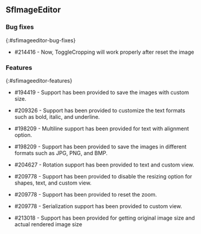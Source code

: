 ## SfImageEditor

### Bug fixes
{:#sfimageeditor-bug-fixes}
 
* \#214416  - Now, ToggleCropping will work properly after reset the image

### Features

{:#sfimageeditor-features}
 
* \#194419 - Support has been provided to save the images with custom size.

* \#209326 - Support has been provided to customize the text formats such as bold, italic, and underline.

* \#198209 - Multiline support has been provided for text with alignment option.

* \#198209 - Support has been provided to save the images in different formats such as JPG, PNG, and BMP.

* \#204627 - Rotation support has been provided to text and custom view.

* \#209778 - Support has been provided to disable the resizing option for shapes, text, and custom view.

* \#209778 - Support has been provided to reset the zoom.

* \#209778 - Serialization support has been provided to custom view.

* \#213018 - Support has been provided for getting original image size and actual rendered image size


 

